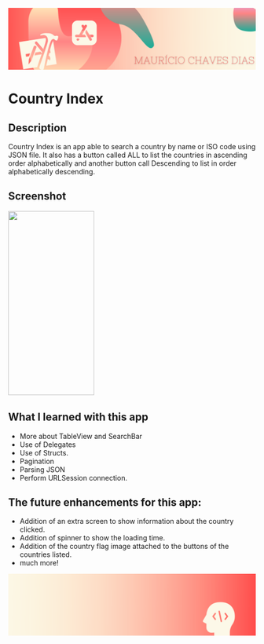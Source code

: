
![Begin Banner](Documentation/readme-begin-banner-mau.png)

#  Country Index
 

## Description

Country Index is an app able to search a country by name or ISO code using JSON file. It also has a button called ALL to list the countries in ascending order alphabetically and another button call Descending to list in order alphabetically descending.


## Screenshot

<img src= Documentation/Screenshot1.gif  height="375" width="175">



## What I learned with this app

* More about TableView and SearchBar
* Use of Delegates
* Use of Structs. 
* Pagination
* Parsing JSON  
* Perform URLSession connection.



## The future enhancements for this app:

-  Addition of an extra screen to show information about the country clicked.
-  Addition of spinner to show the loading time.
-  Addition of the country flag image attached to the buttons of the countries listed.
-  much more!



![End Banner](Documentation/readme-end-banner-mau.png)
